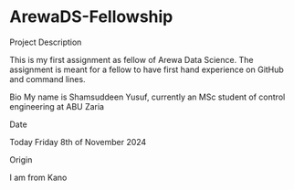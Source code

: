 # ArewaDS-Fellowship

Project Description

This is my first assignment as fellow of Arewa Data Science. The assignment is meant for a fellow to have first hand experience on GitHub and command lines.

Bio
My name is Shamsuddeen Yusuf, currently an MSc student of control engineering at ABU Zaria

Date

Today Friday 8th of November 2024

Origin

I am from Kano
